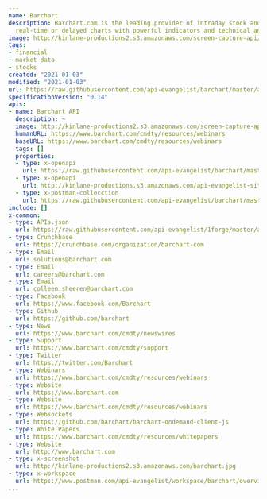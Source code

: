 ```yaml
---
name: Barchart
description: Barchart.com is the leading provider of intraday stock and commodities
  real-time or delayed charts with powerful indicators and technical analysis.
image: http://kinlane-productions2.s3.amazonaws.com/screen-capture-api/21632-www-barchart-com.jpg
tags:
- financial
- market data
- stocks
created: "2021-01-03"
modified: "2021-01-03"
url: https://raw.githubusercontent.com/api-evangelist/barchart/master/apis.json
specificationVersion: "0.14"
apis:
- name: Barchart API
  description: ~
  image: http://kinlane-productions2.s3.amazonaws.com/screen-capture-api/21632-www-barchart-com.jpg
  humanURL: https://www.barchart.com/cmdty/resources/webinars
  baseURL: https://www.barchart.com/cmdty/resources/webinars
  tags: []
  properties:
  - type: x-openapi
    url: https://raw.githubusercontent.com/api-evangelist/barchart/master/barchart-api-openapi.json
  - type: x-openapi
    url: http://kinlane-productions.s3.amazonaws.com/api-evangelist-site/company/openapis/barchart-api.json
  - type: x-postman-collecction
    url: https://raw.githubusercontent.com/api-evangelist/barchart/master/barchart-api-postman-collection.json
include: []
x-common:
- type: APIs.json
  url: https://raw.githubusercontent.com/api-evangelist/1forge/master/apis.json
- type: Crunchbase
  url: https://crunchbase.com/organization/barchart-com
- type: Email
  url: solutions@barchart.com
- type: Email
  url: careers@barchart.com
- type: Email
  url: colleen.sheeren@barchart.com
- type: Facebook
  url: https://www.facebook.com/Barchart
- type: Github
  url: https://github.com/barchart
- type: News
  url: https://www.barchart.com/cmdty/newswires
- type: Support
  url: https://www.barchart.com/cmdty/support
- type: Twitter
  url: https://twitter.com/Barchart
- type: Webinars
  url: https://www.barchart.com/cmdty/resources/webinars
- type: Website
  url: https://www.barchart.com
- type: Website
  url: https://www.barchart.com/cmdty/resources/webinars
- type: Websockets
  url: https://github.com/barchart/barchart-ondemand-client-js
- type: White Papers
  url: https://www.barchart.com/cmdty/resources/whitepapers
- type: Website
  url: http://www.barchart.com
- type: x-screenshot
  url: http://kinlane-productions2.s3.amazonaws.com/barchart.jpg
- type: x-workspace
  url: https://www.postman.com/api-evangelist/workspace/barchart/overview
...
```

